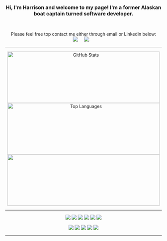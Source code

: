 <h3 align="center">Hi, I'm Harrison and welcome to my page! I'm a former Alaskan boat captain turned software developer.</h3>
<br>
<p align="center">
Please feel free top contact me either through email or Linkedin below: <br>
<a href="mailto:hwryan12@gmail.com?subject=Message%20From%20my%20Github"><img src="https://img.shields.io/badge/gmail-%23D14836.svg?&style=for-the-badge&logo=gmail&logoColor=white" /></a>&nbsp;&nbsp;&nbsp;&nbsp;
<a target="_blank"href="https://www.linkedin.com/in/harrison-ryan-2b987725a/"><img src="https://img.shields.io/badge/linkedin-%230077B5.svg?&style=for-the-badge&logo=linkedin&logoColor=white" /></a>&nbsp;&nbsp;&nbsp;&nbsp;
</p>
<hr>
<p align="center">
<img width="490" height="165" src="https://github-readme-stats.vercel.app/api?username=hwryan12&show_icons=true&theme=onedark" alt="GitHub Stats" />
<img width="490" height="165" src="https://github-readme-stats.vercel.app/api/top-langs/?username=hwryan12&theme=onedark&layout=compact" alt="Top Languages" />
<!-- <img width="490" height="165" src="https://github-profile-summary-cards.vercel.app/api/cards/profile-details?username=hwryan12&theme=onedark"> -->
<img width="490" height="165" src="https://github-readme-streak-stats.herokuapp.com/?user=hwryan12&theme=onedark">

</p>
<hr>
<p align="center">
<img src="https://img.shields.io/badge/Ruby-CC342D?style=for-the-badge&logo=ruby&logoColor=white"/>
<img src="https://img.shields.io/badge/Ruby_on_Rails-CC0000?style=for-the-badge&logo=ruby-on-rails&logoColor=white" />
<img src="https://img.shields.io/badge/JavaScript-F7DF1E?style=for-the-badge&logo=javascript&logoColor=black">
<img src="https://img.shields.io/badge/React-61DAFB?style=for-the-badge&logo=react&logoColor=black"> 
<img src="https://img.shields.io/badge/Python-2173AF?style=for-the-badge&logo=python&logoColor=FFEB7B">
<img src="https://img.shields.io/badge/Django-002408?style=for-the-badge&logo=django&logoColor=FFFFFF">
<!-- <img src="https://img.shields.io/badge/PostgreSQL-316192?style=for-the-badge&logo=postgresql&logoColor=white"/> -->
<!-- <img src="https://img.shields.io/badge/Rspec%20-677d2b.svg?&style=for-the-badge&logo=rspec&logoColor=white" /> -->
<!-- <img src="https://img.shields.io/badge/HTML5-E34F26?style=for-the-badge&logo=html5&logoColor=white"/> -->
<!-- <img src="https://img.shields.io/badge/json-5E5C5C?style=for-the-badge&logo=json&logoColor=white">
<img src="https://img.shields.io/badge/Bootstrap-563D7C?style=for-the-badge&logo=bootstrap&logoColor=white">
<img src="https://img.shields.io/badge/Tailwind_CSS-38B2AC?style=for-the-badge&logo=tailwind-css&logoColor=white"> -->

</p>
<p align="center">
<!-- <img alt="Git" src="https://img.shields.io/badge/GIT-E44C30?style=for-the-badge&logo=git&logoColor=white"/>
<img alt="GitHub" src="https://img.shields.io/badge/GitHub%20-%2320232a.svg?&style=for-the-badge&logo=GitHub&logoColor=%23EFF7FF" /> -->
<img src="https://img.shields.io/badge/Docker-2496ED.svg?style=for-the-badge&logo=Docker&logoColor=white">
<img atl="Heroku" src="https://img.shields.io/badge/Heroku-430098?style=for-the-badge&logo=heroku&logoColor=white"/>
<img src="https://img.shields.io/badge/Miro-F7C922?style=for-the-badge&logo=Miro&logoColor=050036">
<img atl="VisualStudioCode" src="https://img.shields.io/badge/Visual_Studio_Code-0078D4?style=for-the-badge&logo=visual%20studio%20code&logoColor=white"/>
<img src="https://img.shields.io/badge/AWS-232F3E?style=for-the-badge&logo=amazon-aws&logoColor=white">

</p>
<hr/>
